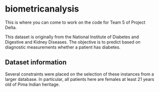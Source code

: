 # biometricanalysis
This is where you can come to work on the code for Team 5 of Project Delta.

This dataset is originally from the National Institute of Diabetes and Digestive and Kidney Diseases. The objective is to predict based on diagnostic measurements whether a patient has diabetes.

## Dataset information
Several constraints were placed on the selection of these instances from a larger database.
In particular, all patients here are females at least 21 years old of Pima Indian heritage.
